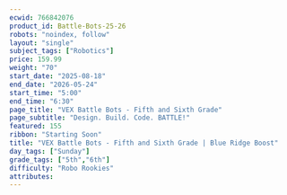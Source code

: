 ```yaml
---
ecwid: 766842076
product_id: Battle-Bots-25-26
robots: "noindex, follow"
layout: "single"
subject_tags: ["Robotics"]
price: 159.99
weight: "70"
start_date: "2025-08-18"
end_date: "2026-05-24"
start_time: "5:00"
end_time: "6:30"
page_title: "VEX Battle Bots - Fifth and Sixth Grade"
page_subtitle: "Design. Build. Code. BATTLE!"
featured: 155
ribbon: "Starting Soon"
title: "VEX Battle Bots - Fifth and Sixth Grade | Blue Ridge Boost"
day_tags: ["Sunday"]
grade_tags: ["5th","6th"]
difficulty: "Robo Rookies"
attributes:
---
```

